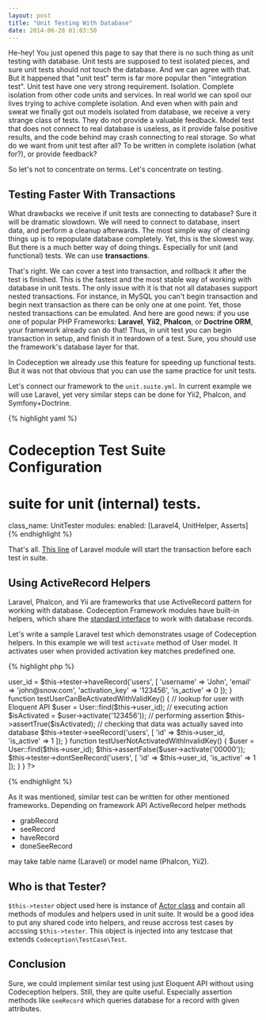 ```yaml
---
layout: post
title: "Unit Testing With Database"
date: 2014-06-28 01:03:50
---
```


He-hey! You just opened this page to say that there is no such thing as unit testing with database. Unit tests are supposed to test isolated pieces, and sure unit tests should not touch the database. And we can agree with that. But it happened that "unit test" term is far more popular then "integration test". Unit test have one very strong requirement. Isolation. Complete isolation from other code units and services. In real world we can spoil our lives trying to achive complete isolation. And even when with pain and sweat we finally got out models isolated from database, we receive a very strange class of tests. They do not provide a valuable feedback. Model test that does not connect to real database is useless, as it provide false positive results, and the code behind may crash connecting to real storage. So what do we want from unit test after all? To be written in complete isolation (what for?), or provide feedback?

So let's not to concentrate on terms. Let's concentrate on testing.

## Testing Faster With Transactions

What drawbacks we receive if unit tests are connecting to database? Sure it will be dramatic slowdown. We will need to connect to database, insert data, and perform a cleanup afterwards. The most simple way of cleaning things up is to repopulate database completely. Yet, this is the slowest way. But there is a much better way of doing things. Especially for unit (and functional) tests. We can use **transactions**.

That's right. We can cover a test into transaction, and rollback it after the test is finished. This is the fastest and the most stable way of working with database in unit tests. The only issue with it is that not all databases support nested transactions. For instance, in MySQL you can't begin transaction and begin next transaction as there can be only one at one point. Yet, those nested transactions can be emulated. And here are good news: if you use one of popular PHP Frameworks: **Laravel**, **Yii2**, **Phalcon**, or **Doctrine ORM**, your framework already can do that! Thus, in unit test you can begin transaction in setup, and finish it in teardown of a test. Sure, you should use the framework's database layer for that.

In Codeception we already use this feature for speeding up functional tests. But it was not that obvious that you can use the same practice for unit tests. 

Let's connect our framework to the `unit.suite.yml`. In current example we will use Laravel, yet very similar steps can be done for Yii2, Phalcon, and Symfony+Doctrine.

{% highlight yaml %}
# Codeception Test Suite Configuration

# suite for unit (internal) tests.
class_name: UnitTester
modules:
    enabled: [Laravel4, UnitHelper, Asserts]
{% endhighlight %}

That's all. [This line](https://github.com/Codeception/Codeception/blob/2.0/src/Codeception/Module/Laravel4.php#L104) of Laravel module will start the transaction before each test in suite. 

## Using ActiveRecord Helpers

Laravel, Phalcon, and Yii are frameworks that use ActiveRecord pattern for working with database. Codeception Framework modules have built-in helpers, which share the [standard interface](https://github.com/Codeception/Codeception/blob/2.0/src/Codeception/Lib/Interfaces/ActiveRecord.php) to work with database records. 

Let's write a sample Laravel test which demonstrates usage of Codeception helpers. In this example we will test `activate` method of User model. It activates user when provided activation key matches predefined one.

{% highlight php %}
<?php
class UserTest extends \Codeception\TestCase\Test
{
    /**
     * @var UnitTester
     */
    protected $tester;

    protected $user_id;

    function _before()
    {
        // preparing a user, inserting user record to database
        $this->user_id = $this->tester->haveRecord('users', [
            'username' => 'John',
            'email' => 'john@snow.com',
            'activation_key' => '123456',
            'is_active' => 0

        ]);
    }

    function testUserCanBeActivatedWithValidKey()
    {
        // lookup for user with Eloquent API
        $user = User::find($this->user_id);
        // executing action
        $isActivated = $user->activate('123456'));
        // performing assertion
        $this->assertTrue($isActivated);
        // checking that data was actually saved into database
        $this->tester->seeRecord('users', [
            'id' => $this->user_id,
            'is_active' => 1
         ]);
    }

    function testUserNotActivatedWithInvalidKey()
    {
        $user = User::find($this->user_id);
        $this->assertFalse($user->activate('00000'));
        $this->tester->dontSeeRecord('users', [
            'id' => $this->user_id,
            'is_active' => 1
         ]);
    }
}
?>
{% endhighlight %}

As it was mentioned, similar test can be written for other mentioned frameworks. Depending on framework API ActiveRecord helper methods

* grabRecord
* seeRecord
* haveRecord
* doneSeeRecord

may take table name (Laravel) or model name (Phalcon, Yii2). 

## Who is that Tester?

`$this->tester` object used here is instance of [Actor class](http://codeception.com/docs/02-GettingStarted#Actors) and contain all methods of  modules and helpers used in unit suite. It would be a good idea to put any shared code into helpers, and reuse accross test cases by accssing `$this->tester`. This object is injected into any testcase that extends `Codeception\TestCase\Test`. 

## Conclusion

Sure, we could implement similar test using just Eloquent API without using Codeception helpers. Still, they are quite useful. Especially assertion methods like `seeRecord` which queries database for a record with given attributes.  